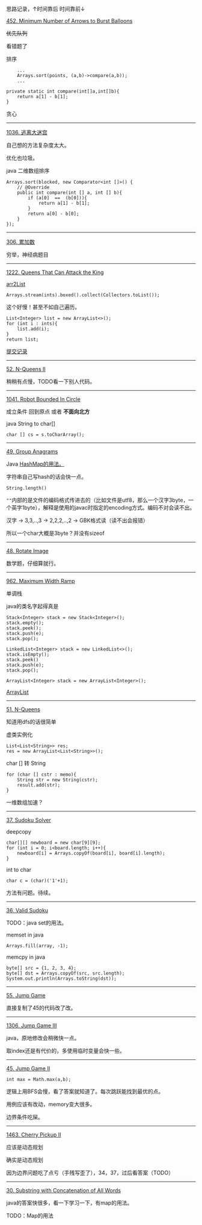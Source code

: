 思路记录，↑时间靠后 时间靠前↓

[452. Minimum Number of Arrows to Burst Balloons](https://leetcode.com/problems/minimum-number-of-arrows-to-burst-balloons/)

~~优先队列~~

看错题了

排序

        ...
        Arrays.sort(points, (a,b)->compare(a,b));
        ...
    
    private static int compare(int[]a,int[]b){
        return a[1] - b[1];
    }

贪心

----

[1036. 逃离大迷宫](https://leetcode-cn.com/problems/escape-a-large-maze/)

自己想的方法复杂度太大。

优化也垃圾。

java 二维数组排序

    Arrays.sort(blocked, new Comparator<int []>() {
        // @Override
        public int compare(int [] a, int [] b){
            if (a[0]  ==  (b[0])){
                return a[1] - b[1];
            }
            return a[0] - b[0];
        }
    });

----

[306. 累加数](https://leetcode-cn.com/problems/additive-number/)

穷举，神经病题目

----
[1222. Queens That Can Attack the King](https://leetcode.com/problems/queens-that-can-attack-the-king/)

[arr2List](https://stackoverflow.com/questions/1073919/how-to-convert-int-into-listinteger-in-java)

    Arrays.stream(ints).boxed().collect(Collectors.toList());

这个好慢！甚至不如自己遍历。

    List<Integer> list = new ArrayList<>();
    for (int i : ints){
        list.add(i);
    }
    return list;

[提交记录](https://leetcode.com/submissions/detail/616092142/)

----
[52. N-Queens II](https://leetcode.com/problems/n-queens-ii/)

稍稍有点慢，TODO看一下别人代码。

----

[1041. Robot Bounded In Circle](https://leetcode.com/problems/robot-bounded-in-circle/)

成立条件 回到原点 或者 **不面向北方** 

java String to char[]

    char [] cs = s.toCharArray();

----
[49. Group Anagrams](https://leetcode.com/problems/group-anagrams/)

Java [HashMap的用法。](https://www.runoob.com/java/java-hashmap.html)

字符串自己写hash的话会快一点。

    String.length()

`""`内部的是文件的编码格式传进去的（比如文件是utf8，那么一个汉字3byte，一个英字1byte），解释是使用的javac时指定的encoding方式。编码不对会读不出。

汉字 -> 3,3,..,3  -> 2,2,2,..,2 -> GBK格式读（读不出会报错）

所以一个char大概是3byte？并没有sizeof

----
[48. Rotate Image](https://leetcode.com/problems/rotate-image/)

数学题，仔细算就行。

----
[962. Maximum Width Ramp](https://leetcode.com/problems/maximum-width-ramp/)

单调栈

java的类名字起得真是

    Stack<Integer> stack = new Stack<Integer>();
    stack.empty();
    stack.peek();
    stack.push(e);
    stack.pop();

    LinkedList<Integer> stack = new LinkedList<>();
    stack.isEmpty();
    stack.peek()
    stack.push(e);
    stack.pop();

    ArrayList<Integer> stack = new ArrayList<Integer>();

[ArrayList](https://www.w3schools.com/java/java_arraylist.asp)

----

[51. N-Queens](https://leetcode.com/problems/n-queens/)

知道用dfs的话很简单

虚类实例化

    List<List<String>> res;
    res = new ArrayList<List<String>>();

char [] 转 String

    for (char [] cstr : memo){
        String str = new String(cstr);
        result.add(str);
    }

一维数组加速？

----
[37. Sudoku Solver](https://leetcode.com/problems/sudoku-solver/)

deepcopy

    char[][] newboard = new char[9][9];
    for (int i = 0; i<board.length; i++){
        newboard[i] = Arrays.copyOf(board[i], board[i].length);
    }

int to char

    char c = (char)('1'+1);

方法有问题。待续。

----
[36. Valid Sudoku](https://leetcode.com/problems/valid-sudoku/)

TODO：java set的用法。

memset in java

    Arrays.fill(array, -1);

memcpy in java

    byte[] src = {1, 2, 3, 4};
    byte[] dst = Arrays.copyOf(src, src.length);
    System.out.println(Arrays.toString(dst));
----

[55. Jump Game](https://leetcode.com/problems/jump-game/)

直接复制了45的代码改了改。

----

[1306. Jump Game III](https://leetcode.com/problems/jump-game-iii/)

java，原地修改会稍微快一点。

取index还是有代价的，多使用临时变量会快一些。

----

[45. Jump Game II](https://leetcode.com/problems/jump-game-ii/)

    int max = Math.max(a,b);

逻辑上用BFS会慢，看了答案就知道了。每次跳跃能找到最优的点。

用例应该有改动，memory变大很多。

边界条件吃屎。

----

[1463.  Cherry Pickup II](https://leetcode.com/problems/cherry-pickup-ii/)

应该是动态规划

确实是动态规划

因为边界问题吃了点亏（手残写歪了），34，37，过后看答案（TODO）

----

[30. Substring with Concatenation of All Words](https://leetcode.com/problems/substring-with-concatenation-of-all-words/)

java的答案快很多，看一下学习一下，有map的用法。

TODO：Map的用法

